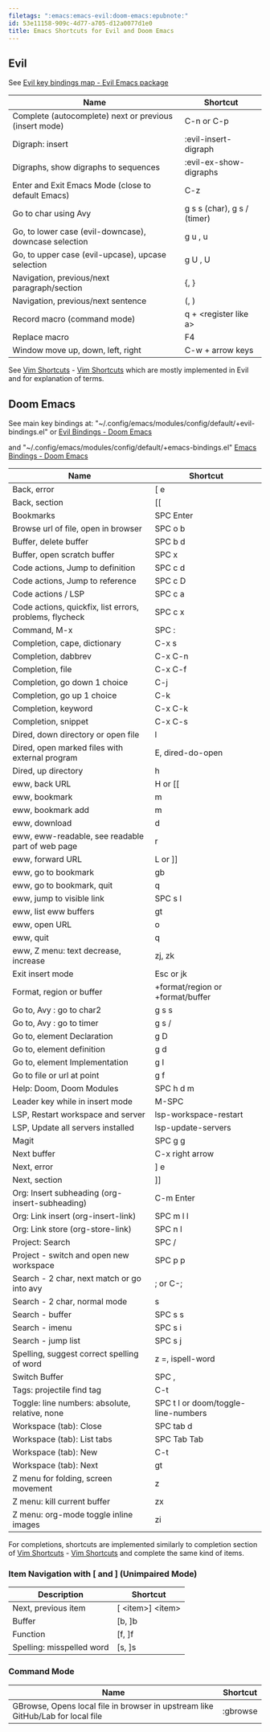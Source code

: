 ```yaml
---
filetags: ":emacs:emacs-evil:doom-emacs:epubnote:"
id: 53e11158-909c-4d77-a705-d12a0077d1e0
title: Emacs Shortcuts for Evil and Doom Emacs
---
```


## Evil

See [Evil key bindings map - Evil Emacs
package](https://github.com/emacs-evil/evil/blob/master/evil-maps.el)

| Name | Shortcut |
|----|----|
| Complete (autocomplete) next or previous (insert mode) | C-n or C-p |
| Digraph: insert | :evil-insert-digraph |
| Digraphs, show digraphs to sequences | :evil-ex-show-digraphs |
| Enter and Exit Emacs Mode (close to default Emacs) | C-z |
| Go to char using Avy | g s s (char), g s / (timer) |
| Go, to lower case (evil-downcase), downcase selection | g u , u |
| Go, to upper case (evil-upcase), upcase selection | g U , U |
| Navigation, previous/next paragraph/section | {, } |
| Navigation, previous/next sentence | (, ) |
| Record macro (command mode) | q + \<register like a\> |
| Replace macro | F4 |
| Window move up, down, left, right | C-w + arrow keys |

See [Vim Shortcuts](../005-computer-shortcuts-vim) - [Vim
Shortcuts](id:bdb62bfe-56b7-4c13-a1e4-9f91cf4e0bb5) which are mostly
implemented in Evil and for explanation of terms.

## Doom Emacs

See main key bindings at:
"~/.config/emacs/modules/config/default/+evil-bindings.el" or [Evil
Bindings - Doom
Emacs](https://github.com/doomemacs/doomemacs/blob/master/modules/config/default/+evil-bindings.el)

and "~/.config/emacs/modules/config/default/+emacs-bindings.el" [Emacs
Bindings - Doom
Emacs](https://github.com/doomemacs/doomemacs/blob/master/modules/config/default/%2Bemacs-bindings.el)

| Name | Shortcut |
|----|----|
| Back, error | \[ e |
| Back, section | \[\[ |
| Bookmarks | SPC Enter |
| Browse url of file, open in browser | SPC o b |
| Buffer, delete buffer | SPC b d |
| Buffer, open scratch buffer | SPC x |
| Code actions, Jump to definition | SPC c d |
| Code actions, Jump to reference | SPC c D |
| Code actions / LSP | SPC c a |
| Code actions, quickfix, list errors, problems, flycheck | SPC c x |
| Command, M-x | SPC : |
| Completion, cape, dictionary | C-x s |
| Completion, dabbrev | C-x C-n |
| Completion, file | C-x C-f |
| Completion, go down 1 choice | C-j |
| Completion, go up 1 choice | C-k |
| Completion, keyword | C-x C-k |
| Completion, snippet | C-x C-s |
| Dired, down directory or open file | l |
| Dired, open marked files with external program | E, dired-do-open |
| Dired, up directory | h |
| eww, back URL | H or \[\[ |
| eww, bookmark | m |
| eww, bookmark add | m |
| eww, download | d |
| eww, eww-readable, see readable part of web page | r |
| eww, forward URL | L or \]\] |
| eww, go to bookmark | gb |
| eww, go to bookmark, quit | q |
| eww, jump to visible link | SPC s l |
| eww, list eww buffers | gt |
| eww, open URL | o |
| eww, quit | q |
| eww, Z menu: text decrease, increase | zj, zk |
| Exit insert mode | Esc or jk |
| Format, region or buffer | +format/region or +format/buffer |
| Go to, Avy : go to char2 | g s s |
| Go to, Avy : go to timer | g s / |
| Go to, element Declaration | g D |
| Go to, element definition | g d |
| Go to, element Implementation | g I |
| Go to file or url at point | g f |
| Help: Doom, Doom Modules | SPC h d m |
| Leader key while in insert mode | M-SPC |
| LSP, Restart workspace and server | lsp-workspace-restart |
| LSP, Update all servers installed | lsp-update-servers |
| Magit | SPC g g |
| Next buffer | C-x right arrow |
| Next, error | \] e |
| Next, section | \]\] |
| Org: Insert subheading (org-insert-subheading) | C-m Enter |
| Org: Link insert (org-insert-link) | SPC m l l |
| Org: Link store (org-store-link) | SPC n l |
| Project: Search | SPC / |
| Project - switch and open new workspace | SPC p p |
| Search - 2 char, next match or go into avy | ; or C-; |
| Search - 2 char, normal mode | s |
| Search - buffer | SPC s s |
| Search - imenu | SPC s i |
| Search - jump list | SPC s j |
| Spelling, suggest correct spelling of word | z =, ispell-word |
| Switch Buffer | SPC , |
| Tags: projectile find tag | C-t |
| Toggle: line numbers: absolute, relative, none | SPC t l or doom/toggle-line-numbers |
| Workspace (tab): Close | SPC tab d |
| Workspace (tab): List tabs | SPC Tab Tab |
| Workspace (tab): New | C-t |
| Workspace (tab): Next | gt |
| Z menu for folding, screen movement | z |
| Z menu: kill current buffer | zx |
| Z menu: org-mode toggle inline images | zi |

For completions, shortcuts are implemented similarly to completion
section of [Vim Shortcuts](../005-computer-shortcuts-vim) - [Vim
Shortcuts](id:bdb62bfe-56b7-4c13-a1e4-9f91cf4e0bb5) and complete the
same kind of items.

### Item Navigation with \[ and \] (Unimpaired Mode)

| Description               | Shortcut               |
|---------------------------|------------------------|
| Next, previous item       | \[ \<item\>\] \<item\> |
| Buffer                    | \[b, \]b               |
| Function                  | \[f, \]f               |
| Spelling: misspelled word | \[s, \]s               |

### Command Mode

| Name | Shortcut |
|----|----|
| GBrowse, Opens local file in browser in upstream like GitHub/Lab for local file | :gbrowse |
